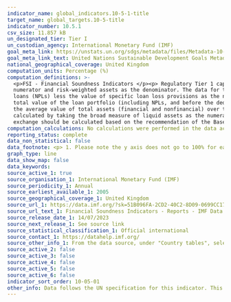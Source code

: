```yaml
---
indicator_name: global_indicators.10-5-1-title
target_name: global_targets.10-5-title
indicator_number: 10.5.1
csv_size: 11.857 kB
un_designated_tier: Tier I
un_custodian_agency: International Monetary Fund (IMF)
goal_meta_link: https://unstats.un.org/sdgs/metadata/files/Metadata-10-05-01.pdf
goal_meta_link_text: United Nations Sustainable Development Goals Metadata (PDF 4.0 MB)
national_geographical_coverage: United Kingdom
computation_units: Percentage (%)
computation_definitions: >-
  <p>FSI - Financial Soundness Indicators </p><p> Regulatory Tier 1 capital to assets - This is the ratio of the core capital (Tier 1) to total (balance sheet) assets. </p><p>Regulatory Tier 1 capital to risk-weighted assets - It is calculated using total regulatory Tier 1 capital as the
  numerator and risk-weighted assets as the denominator. The data for this FSI are compiled in accordance with the guidelines of either Basel I, Basel II, or Basel III. </p><p>Nonperforming loans net of provisions to capital - This FSI is calculated by taking the value of nonperforming
  loans (NPLs) less the value of specific loan loss provisions as the numerator and capital as the denominator. Capital is measured as total regulatory capital. </p><p>Nonperforming loans to total gross loans - This FSI is calculated by using the value of NPLs as the numerator and the
  total value of the loan portfolio (including NPLs, and before the deduction of specific loan- loss provisions) as the denominator. </p><p>Return on assets - This FSI is calculated by dividing annualized net income before extraordinary items and taxes (as recommended in the FSI Guide) by
  the average value of total assets (financial and nonfinancial) over the same period. </p><p>Liquid assets to short-term liabilities - This FSI is calculated by using the core measure of liquid assets as the numerator and short-term liabilities as the denominator. The ratio can also be
  calculated by taking the broad measure of liquid assets as the numerator. For jurisdictions that have implemented Basel III, this indicator could be supplemented with the liquidity coverage ratio. </p><p>Net open position in foreign exchange to capital - The net open position in foreign
  exchange should be calculated based on the recommendation of the Basel Committee for Banking Supervision (BCBS). Capital should be total regulatory capital as net open position in foreign exchange is a supervisory concept.</p>
computation_calculations: No calculations were performed in the data acquisition of this indicator as appropriate data was readily available in the final format specified by this indicator.
reporting_status: complete
data_non_statistical: false
data_footnote: <p> 1. Please note the y axis does not go to 100% for ease of visualisation. </p>
graph_type: line
data_show_map: false
data_keywords:
source_active_1: true
source_organisation_1: International Monetary Fund (IMF)
source_periodicity_1: Annual
source_earliest_available_1: 2005
source_geographical_coverage_1: United Kingdom
source_url_1: https://data.imf.org/?sk=51B096FA-2CD2-40C2-8D09-0699CC1764DA&sId=1411569045760
source_url_text_1: Financial Soundness Indicators - Reports - IMF Data
source_release_date_1: 14/07/2023
source_next_release_1: See source link
source_statistical_classification_1: Official international
source_contact_1: https://datahelp.imf.org/
source_other_info_1: From the data source, under "Country tables", select "Financial Soundness Indicators". Then select "United Kingdom" as the Country. 
source_active_2: false
source_active_3: false
source_active_4: false
source_active_5: false
source_active_6: false
indicator_sort_order: 10-05-01
other_info: Data follows the UN specification for this indicator. This indicator has been identified in collaboration with topic experts.
---
```

